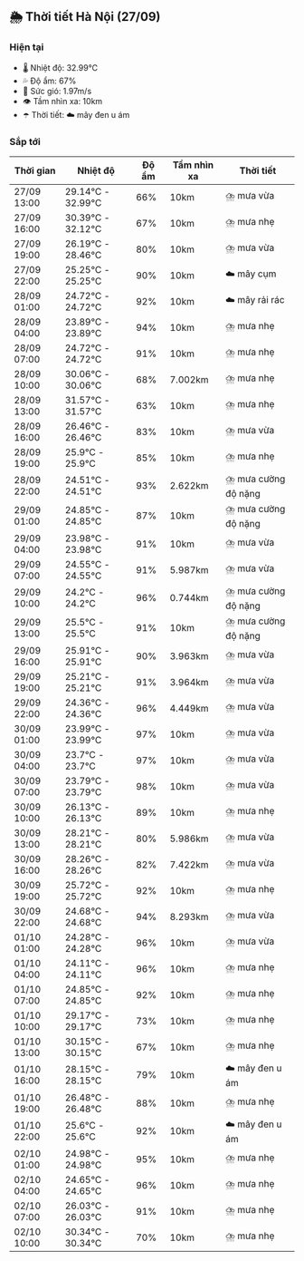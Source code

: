 ## 🌦️ Thời tiết Hà Nội (27/09)

### Hiện tại

- 🌡️ Nhiệt độ: 32.99℃
- 💦 Độ ẩm: 67%
- 💨 Sức gió: 1.97m/s
- 👁️ Tầm nhìn xa: 10km
- ☂️ Thời tiết: ☁️ mây đen u ám

### Sắp tới

| Thời gian | Nhiệt độ | Độ ẩm | Tầm nhìn xa | Thời tiết |
| --- | --- | --- | --- | --- |
| 27/09 13:00 | 29.14℃ - 32.99℃ | 66% | 10km | ⛈️ mưa vừa |
| 27/09 16:00 | 30.39℃ - 32.12℃ | 67% | 10km | ⛈️ mưa nhẹ |
| 27/09 19:00 | 26.19℃ - 28.46℃ | 80% | 10km | ⛈️ mưa vừa |
| 27/09 22:00 | 25.25℃ - 25.25℃ | 90% | 10km | ☁️ mây cụm |
| 28/09 01:00 | 24.72℃ - 24.72℃ | 92% | 10km | ☁️ mây rải rác |
| 28/09 04:00 | 23.89℃ - 23.89℃ | 94% | 10km | ⛈️ mưa nhẹ |
| 28/09 07:00 | 24.72℃ - 24.72℃ | 91% | 10km | ⛈️ mưa nhẹ |
| 28/09 10:00 | 30.06℃ - 30.06℃ | 68% | 7.002km | ⛈️ mưa nhẹ |
| 28/09 13:00 | 31.57℃ - 31.57℃ | 63% | 10km | ⛈️ mưa nhẹ |
| 28/09 16:00 | 26.46℃ - 26.46℃ | 83% | 10km | ⛈️ mưa vừa |
| 28/09 19:00 | 25.9℃ - 25.9℃ | 85% | 10km | ⛈️ mưa nhẹ |
| 28/09 22:00 | 24.51℃ - 24.51℃ | 93% | 2.622km | ⛈️ mưa cường độ nặng |
| 29/09 01:00 | 24.85℃ - 24.85℃ | 87% | 10km | ⛈️ mưa cường độ nặng |
| 29/09 04:00 | 23.98℃ - 23.98℃ | 91% | 10km | ⛈️ mưa vừa |
| 29/09 07:00 | 24.55℃ - 24.55℃ | 91% | 5.987km | ⛈️ mưa vừa |
| 29/09 10:00 | 24.2℃ - 24.2℃ | 96% | 0.744km | ⛈️ mưa cường độ nặng |
| 29/09 13:00 | 25.5℃ - 25.5℃ | 91% | 10km | ⛈️ mưa cường độ nặng |
| 29/09 16:00 | 25.91℃ - 25.91℃ | 90% | 3.963km | ⛈️ mưa vừa |
| 29/09 19:00 | 25.21℃ - 25.21℃ | 91% | 3.964km | ⛈️ mưa vừa |
| 29/09 22:00 | 24.36℃ - 24.36℃ | 96% | 4.449km | ⛈️ mưa vừa |
| 30/09 01:00 | 23.99℃ - 23.99℃ | 97% | 10km | ⛈️ mưa vừa |
| 30/09 04:00 | 23.7℃ - 23.7℃ | 97% | 10km | ⛈️ mưa vừa |
| 30/09 07:00 | 23.79℃ - 23.79℃ | 98% | 10km | ⛈️ mưa vừa |
| 30/09 10:00 | 26.13℃ - 26.13℃ | 89% | 10km | ⛈️ mưa nhẹ |
| 30/09 13:00 | 28.21℃ - 28.21℃ | 80% | 5.986km | ⛈️ mưa vừa |
| 30/09 16:00 | 28.26℃ - 28.26℃ | 82% | 7.422km | ⛈️ mưa vừa |
| 30/09 19:00 | 25.72℃ - 25.72℃ | 92% | 10km | ⛈️ mưa nhẹ |
| 30/09 22:00 | 24.68℃ - 24.68℃ | 94% | 8.293km | ⛈️ mưa vừa |
| 01/10 01:00 | 24.28℃ - 24.28℃ | 96% | 10km | ⛈️ mưa vừa |
| 01/10 04:00 | 24.11℃ - 24.11℃ | 96% | 10km | ⛈️ mưa nhẹ |
| 01/10 07:00 | 24.85℃ - 24.85℃ | 92% | 10km | ⛈️ mưa nhẹ |
| 01/10 10:00 | 29.17℃ - 29.17℃ | 73% | 10km | ⛈️ mưa nhẹ |
| 01/10 13:00 | 30.15℃ - 30.15℃ | 67% | 10km | ⛈️ mưa nhẹ |
| 01/10 16:00 | 28.15℃ - 28.15℃ | 79% | 10km | ☁️ mây đen u ám |
| 01/10 19:00 | 26.48℃ - 26.48℃ | 88% | 10km | ⛈️ mưa nhẹ |
| 01/10 22:00 | 25.6℃ - 25.6℃ | 92% | 10km | ☁️ mây đen u ám |
| 02/10 01:00 | 24.98℃ - 24.98℃ | 95% | 10km | ⛈️ mưa nhẹ |
| 02/10 04:00 | 24.65℃ - 24.65℃ | 96% | 10km | ⛈️ mưa nhẹ |
| 02/10 07:00 | 26.03℃ - 26.03℃ | 91% | 10km | ⛈️ mưa nhẹ |
| 02/10 10:00 | 30.34℃ - 30.34℃ | 70% | 10km | ⛈️ mưa nhẹ |

